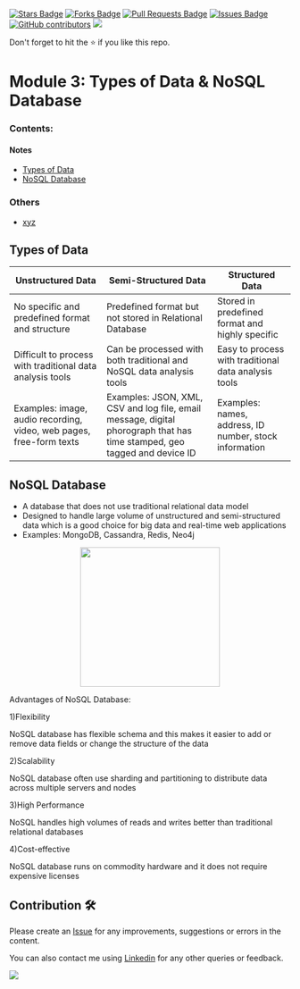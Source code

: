 <a href="https://github.com/drshahizan/special-topic-data-engineering/stargazers"><img src="https://img.shields.io/github/stars/drshahizan/special-topic-data-engineering" alt="Stars Badge"/></a>
<a href="https://github.com/drshahizan/special-topic-data-engineering/network/members"><img src="https://img.shields.io/github/forks/drshahizan/special-topic-data-engineering" alt="Forks Badge"/></a>
<a href="https://github.com/drshahizan/special-topic-data-engineering/pulls"><img src="https://img.shields.io/github/issues-pr/drshahizan/special-topic-data-engineering" alt="Pull Requests Badge"/></a>
<a href="https://github.com/drshahizan/special-topic-data-engineering/issues"><img src="https://img.shields.io/github/issues/drshahizan/special-topic-data-engineering" alt="Issues Badge"/></a>
<a href="https://github.com/drshahizan/special-topic-data-engineering/graphs/contributors"><img alt="GitHub contributors" src="https://img.shields.io/github/contributors/drshahizan/special-topic-data-engineering?color=2b9348"></a>
![](https://visitor-badge.glitch.me/badge?page_id=drshahizan/special-topic-data-engineering)

Don't forget to hit the :star: if you like this repo.

<!---
Module X: XXX

Group XXXX
1. XXXX
2. XXXX
3. XXXX
4. XXXX

-->

# Module 3: Types of Data & NoSQL Database

### Contents:
#### Notes
- [Types of Data](#types-of-data)
- [NoSQL Database](#NoSQL-database)

### Others
- [xyz](https://utm.my)


## Types of Data
| Unstructured Data | Semi-Structured Data | Structured Data |
| ----------------- | -------------------- | ------------------ |
| No specific and predefined format and structure | Predefined format but not stored in Relational Database | Stored in predefined format and highly specific |
| Difficult to process with traditional data analysis tools | Can be processed with both traditional and NoSQL data analysis tools | Easy to process with traditional data analysis tools |
| Examples: image, audio recording, video, web pages, free-form texts | Examples: JSON, XML, CSV and log file, email message, digital phorograph that has time stamped, geo tagged and device ID | Examples: names, address, ID number, stock information |

## NoSQL Database
* A database that does not use traditional relational data model
* Designed to handle large volume of unstructured and semi-structured data which is a good choice for big data and real-time web applications
* Examples: MongoDB, Cassandra, Redis, Neo4j

<div align="center"><img src="https://ares.decipherzone.com/blog-manager/uploads/ckeditor_Top%2010%20NoSQL%20Databases%20in%202022.png" height="250"
                         ></div>

Advantages of NoSQL Database:

1)Flexibility

NoSQL database has flexible schema and this makes it easier to add or remove data fields or change the structure of the data

2)Scalability

NoSQL database often use sharding and partitioning to distribute data across multiple servers and nodes

3)High Performance

NoSQL handles high volumes of reads and writes better than traditional relational databases

4)Cost-effective

NoSQL database runs on commodity hardware and it does not require expensive licenses




## Contribution 🛠️
Please create an [Issue](https://github.com/drshahizan/special-topic-data-engineering/issues) for any improvements, suggestions or errors in the content.

You can also contact me using [Linkedin](https://www.linkedin.com/in/drshahizan/) for any other queries or feedback.

![](https://visitor-badge.glitch.me/badge?page_id=drshahizan)



